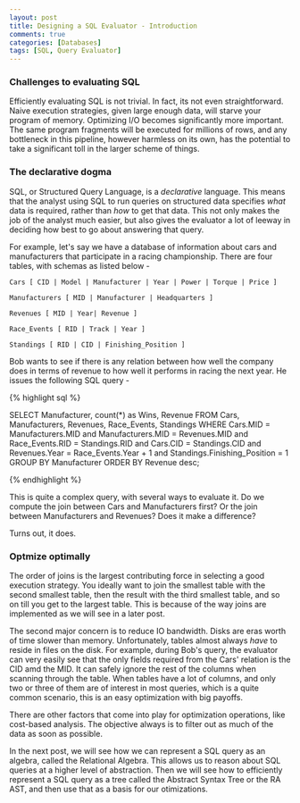 ```yaml
---
layout: post
title: Designing a SQL Evaluator - Introduction
comments: true
categories: [Databases]
tags: [SQL, Query Evaluator]
---
```


### Challenges to evaluating SQL

Efficiently evaluating SQL is not trivial. In fact, its not even straightforward. Naive execution strategies, given large enough data, will starve your program of memory. Optimizing I/O becomes significantly more important. The same program fragments will be executed for millions of rows, and any bottleneck in this pipeline, however harmless on its own, has the potential to take a significant toll in the larger scheme of things.

### The declarative dogma

SQL, or Structured Query Language, is a <i>declarative</i> language. This means that the analyst using SQL to run queries on structured data specifies <i>what</i> data is required, rather than <i>how</i> to get that data. This not only makes the job of the analyst much easier, but also gives the evaluator a lot of leeway in deciding how best to go about answering that query.

For example, let's say we have a database of information about cars and manufacturers that participate in a racing championship. There are four tables, with schemas as listed below -

```
Cars [ CID | Model | Manufacturer | Year | Power | Torque | Price ]

Manufacturers [ MID | Manufacturer | Headquarters ]

Revenues [ MID | Year| Revenue ]

Race_Events [ RID | Track | Year ]

Standings [ RID | CID | Finishing_Position ]
```
Bob wants to see if there is any relation between how well the company does in terms of revenue to how well it performs in racing the next year. He issues the following SQL query -

{% highlight sql %}

SELECT 
	Manufacturer, count(*) as Wins, Revenue
FROM
	Cars, Manufacturers, Revenues, Race_Events, Standings
WHERE
	Cars.MID = Manufacturers.MID
	and Manufacturers.MID = Revenues.MID
	and Race_Events.RID = Standings.RID
	and Cars.CID = Standings.CID
	and Revenues.Year = Race_Events.Year + 1
	and Standings.Finishing_Position = 1
GROUP BY
	Manufacturer
ORDER BY 
	Revenue desc;

{% endhighlight %}

This is quite a complex query, with several ways to evaluate it. Do we compute the join between Cars and Manufacturers first? Or the join between Manufacturers and Revenues? Does it make a difference?

Turns out, it does.

### Optmize optimally

The order of joins is the largest contributing force in selecting a good execution strategy. You ideally want to join the smallest table with the second smallest table, then the result with the third smallest table, and so on till you get to the largest table. This is because of the way joins are implemented as we will see in a later post.

The second major concern is to reduce IO bandwidth. Disks are eras worth of time slower than memory. Unfortunately, tables almost always <i>have</i> to reside in files on the disk. For example, during Bob's query, the evaluator can very easily see that the only fields required from the Cars' relation is the CID amd the MID. It can safely ignore the rest of the columns when scanning through the table. When tables have a lot of columns, and only two or three of them are of interest in most queries, which is a quite common scenario, this is an easy optimization with big payoffs.

There are other factors that come into play for optimization operations, like cost-based analysis. The objective always is to filter out as much of the data as soon as possible. 

In the next post, we will see how we can represent a SQL query as an algebra, called the Relational Algebra. This allows us to reason about SQL queries at a higher level of abstraction. Then we will see how to efficiently represent a SQL query as a tree called the Abstract Syntax Tree or the RA AST, and then use that as a basis for our otimizations.